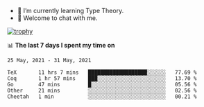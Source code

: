 <!--
### Hi there 👋

- 🤔 I was learning formal verification with Coq formally, but want to **build things** now.
- 😬 I am broadly interested in **computer systems** and **programming languages** (just a beginner 🥺).
- 🤩 (I hope I can) code for fun!

<img src="https://github-readme-stats.vercel.app/api?username=xxchan&show_icons=true&icon_color=0366d6&text_color=24292e&bg_color=ffffff&hide_title=true" />

---
-->


- 🌱 I’m currently learning Type Theory.
- 💬 Welcome to chat with me.


[![trophy](https://github-profile-trophy.vercel.app/?username=xxchan&theme=flat)](https://github.com/xxchan)


📊 **The last 7 days I spent my time on** 

<!--START_SECTION:waka-->
```text
25 May, 2021 - 31 May, 2021

TeX       11 hrs 7 mins   ███████████████████░░░░░░   77.69 % 
Coq       1 hr 57 mins    ███░░░░░░░░░░░░░░░░░░░░░░   13.70 % 
Go        47 mins         █░░░░░░░░░░░░░░░░░░░░░░░░   05.56 % 
Other     21 mins         ░░░░░░░░░░░░░░░░░░░░░░░░░   02.56 % 
Cheetah   1 min           ░░░░░░░░░░░░░░░░░░░░░░░░░   00.21 %
```
<!--END_SECTION:waka-->

<!--
**xxchan/xxchan** is a ✨ _special_ ✨ repository because its `README.md` (this file) appears on your GitHub profile.

Here are some ideas to get you started:

- 🔭 I’m currently working on ...
- 🌱 I’m currently learning ...
- 👯 I’m looking to collaborate on ...
- 🤔 I’m looking for help with ...
- 💬 Ask me about ...
- 📫 How to reach me: ...
- 😄 Pronouns: ...
- ⚡ Fun fact: ...
-->
